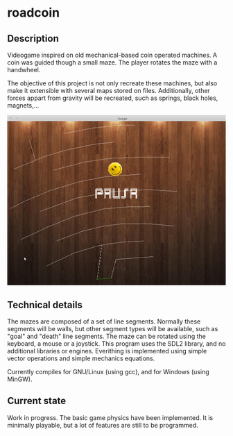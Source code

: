 # roadcoin
## Description
Videogame inspired on old mechanical-based coin operated machines. A coin was guided though a small maze. The player rotates the maze with a handwheel.

The objective of this project is not only recreate these machines, but also make it extensible with several maps stored on files. Additionally, other forces appart from gravity will be recreated, such as springs, black holes, magnets,...

![Screenshot001](/images/screenshots/Screenshot004.png)

## Technical details
The mazes are composed of a set of line segments. Normally these segments will be walls, but other segment types will be available, such as "goal" and "death" line segments.
The maze can be rotated using the keyboard, a mouse or a joystick.
This program uses the SDL2 library, and no additional libraries or engines. Everithing is implemented using simple vector operations and simple mechanics equations.

Currently compiles for GNU/Linux (using gcc), and for Windows (using MinGW).

## Current state
Work in progress. The basic game physics have been implemented. It is minimally playable, but a lot of features are still to be programmed.
